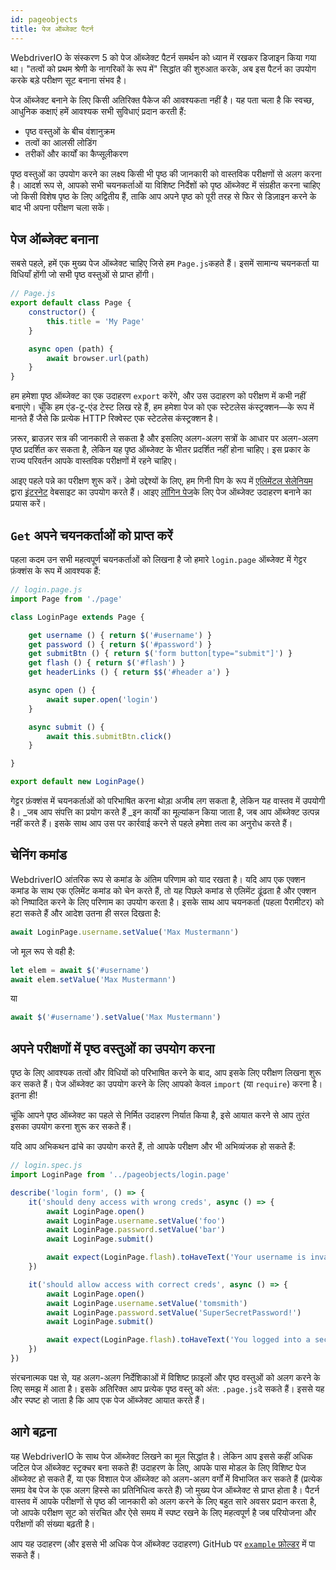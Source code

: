 ```yaml
---
id: pageobjects
title: पेज ऑब्जेक्ट पैटर्न
---
```


WebdriverIO के संस्करण 5 को पेज ऑब्जेक्ट पैटर्न समर्थन को ध्यान में रखकर डिजाइन किया गया था। "तत्वों को प्रथम श्रेणी के नागरिकों के रूप में" सिद्धांत की शुरुआत करके, अब इस पैटर्न का उपयोग करके बड़े परीक्षण सूट बनाना संभव है।

पेज ऑब्जेक्ट बनाने के लिए किसी अतिरिक्त पैकेज की आवश्यकता नहीं है। यह पता चला है कि स्वच्छ, आधुनिक कक्षाएं हमें आवश्यक सभी सुविधाएं प्रदान करती हैं:

- पृष्ठ वस्तुओं के बीच वंशानुक्रम
- तत्वों का आलसी लोडिंग
- तरीकों और कार्यों का कैप्सूलीकरण

पृष्ठ वस्तुओं का उपयोग करने का लक्ष्य किसी भी पृष्ठ की जानकारी को वास्तविक परीक्षणों से अलग करना है। आदर्श रूप से, आपको सभी चयनकर्ताओं या विशिष्ट निर्देशों को पृष्ठ ऑब्जेक्ट में संग्रहीत करना चाहिए जो किसी विशेष पृष्ठ के लिए अद्वितीय हैं, ताकि आप अपने पृष्ठ को पूरी तरह से फिर से डिज़ाइन करने के बाद भी अपना परीक्षण चला सकें।

## पेज ऑब्जेक्ट बनाना

सबसे पहले, हमें एक मुख्य पेज ऑब्जेक्ट चाहिए जिसे हम `Page.js`कहते हैं। इसमें सामान्य चयनकर्ता या विधियाँ होंगी जो सभी पृष्ठ वस्तुओं से प्राप्त होंगी।

```js
// Page.js
export default class Page {
    constructor() {
        this.title = 'My Page'
    }

    async open (path) {
        await browser.url(path)
    }
}
```

हम हमेशा पृष्ठ ऑब्जेक्ट का एक उदाहरण `export` करेंगे, और उस उदाहरण को परीक्षण में कभी नहीं बनाएंगे। चूँकि हम एंड-टू-एंड टेस्ट लिख रहे हैं, हम हमेशा पेज को एक स्टेटलेस कंस्ट्रक्शन&mdash;के रूप में मानते हैं जैसे कि प्रत्येक HTTP रिक्वेस्ट एक स्टेटलेस कंस्ट्रक्शन है।

ज़रूर, ब्राउज़र सत्र की जानकारी ले सकता है और इसलिए अलग-अलग सत्रों के आधार पर अलग-अलग पृष्ठ प्रदर्शित कर सकता है, लेकिन यह पृष्ठ ऑब्जेक्ट के भीतर प्रदर्शित नहीं होना चाहिए। इस प्रकार के राज्य परिवर्तन आपके वास्तविक परीक्षणों में रहने चाहिए।

आइए पहले पन्ने का परीक्षण शुरू करें। डेमो उद्देश्यों के लिए, हम गिनी पिग के रूप में [एलिमेंटल सेलेनियम](http://elementalselenium.com) द्वारा [इंटरनेट](http://the-internet.herokuapp.com) वेबसाइट का उपयोग करते हैं। आइए [लॉगिन पेज](http://the-internet.herokuapp.com/login)के लिए पेज ऑब्जेक्ट उदाहरण बनाने का प्रयास करें।

## `Get` अपने चयनकर्ताओं को प्राप्त करें

पहला कदम उन सभी महत्वपूर्ण चयनकर्ताओं को लिखना है जो हमारे `login.page` ऑब्जेक्ट में गेट्टर फ़ंक्शंस के रूप में आवश्यक हैं:

```js
// login.page.js
import Page from './page'

class LoginPage extends Page {

    get username () { return $('#username') }
    get password () { return $('#password') }
    get submitBtn () { return $('form button[type="submit"]') }
    get flash () { return $('#flash') }
    get headerLinks () { return $$('#header a') }

    async open () {
        await super.open('login')
    }

    async submit () {
        await this.submitBtn.click()
    }

}

export default new LoginPage()
```

गेट्टर फ़ंक्शंस में चयनकर्ताओं को परिभाषित करना थोड़ा अजीब लग सकता है, लेकिन यह वास्तव में उपयोगी है। _जब आप संपत्ति का प्रयोग करते हैं _इन कार्यों का मूल्यांकन किया जाता है, जब आप ऑब्जेक्ट उत्पन्न नहीं करते हैं। इसके साथ आप उस पर कार्रवाई करने से पहले हमेशा तत्व का अनुरोध करते हैं।

## चेनिंग कमांड

WebdriverIO आंतरिक रूप से कमांड के अंतिम परिणाम को याद रखता है। यदि आप एक एक्शन कमांड के साथ एक एलिमेंट कमांड को चेन करते हैं, तो यह पिछले कमांड से एलिमेंट ढूंढता है और एक्शन को निष्पादित करने के लिए परिणाम का उपयोग करता है। इसके साथ आप चयनकर्ता (पहला पैरामीटर) को हटा सकते हैं और आदेश उतना ही सरल दिखता है:

```js
await LoginPage.username.setValue('Max Mustermann')
```

जो मूल रूप से वही है:

```js
let elem = await $('#username')
await elem.setValue('Max Mustermann')
```

या

```js
await $('#username').setValue('Max Mustermann')
```

## अपने परीक्षणों में पृष्ठ वस्तुओं का उपयोग करना

पृष्ठ के लिए आवश्यक तत्वों और विधियों को परिभाषित करने के बाद, आप इसके लिए परीक्षण लिखना शुरू कर सकते हैं। पेज ऑब्जेक्ट का उपयोग करने के लिए आपको केवल `import` (या `require`) करना है। इतना ही!

चूंकि आपने पृष्ठ ऑब्जेक्ट का पहले से निर्मित उदाहरण निर्यात किया है, इसे आयात करने से आप तुरंत इसका उपयोग करना शुरू कर सकते हैं।

यदि आप अभिकथन ढांचे का उपयोग करते हैं, तो आपके परीक्षण और भी अभिव्यंजक हो सकते हैं:

```js
// login.spec.js
import LoginPage from '../pageobjects/login.page'

describe('login form', () => {
    it('should deny access with wrong creds', async () => {
        await LoginPage.open()
        await LoginPage.username.setValue('foo')
        await LoginPage.password.setValue('bar')
        await LoginPage.submit()

        await expect(LoginPage.flash).toHaveText('Your username is invalid!')
    })

    it('should allow access with correct creds', async () => {
        await LoginPage.open()
        await LoginPage.username.setValue('tomsmith')
        await LoginPage.password.setValue('SuperSecretPassword!')
        await LoginPage.submit()

        await expect(LoginPage.flash).toHaveText('You logged into a secure area!')
    })
})
```

संरचनात्मक पक्ष से, यह अलग-अलग निर्देशिकाओं में विशिष्ट फ़ाइलों और पृष्ठ वस्तुओं को अलग करने के लिए समझ में आता है। इसके अतिरिक्त आप प्रत्येक पृष्ठ वस्तु को अंत: `.page.js`दे सकते हैं। इससे यह और स्पष्ट हो जाता है कि आप एक पेज ऑब्जेक्ट आयात करते हैं।

## आगे बढ़ना

यह WebdriverIO के साथ पेज ऑब्जेक्ट लिखने का मूल सिद्धांत है। लेकिन आप इससे कहीं अधिक जटिल पेज ऑब्जेक्ट स्ट्रक्चर बना सकते हैं! उदाहरण के लिए, आपके पास मोडल के लिए विशिष्ट पेज ऑब्जेक्ट हो सकते हैं, या एक विशाल पेज ऑब्जेक्ट को अलग-अलग वर्गों में विभाजित कर सकते हैं (प्रत्येक समग्र वेब पेज के एक अलग हिस्से का प्रतिनिधित्व करते हैं) जो मुख्य पेज ऑब्जेक्ट से प्राप्त होता है। पैटर्न वास्तव में आपके परीक्षणों से पृष्ठ की जानकारी को अलग करने के लिए बहुत सारे अवसर प्रदान करता है, जो आपके परीक्षण सूट को संरचित और ऐसे समय में स्पष्ट रखने के लिए महत्वपूर्ण है जब परियोजना और परीक्षणों की संख्या बढ़ती है।

आप यह उदाहरण (और इससे भी अधिक पेज ऑब्जेक्ट उदाहरण) GitHub पर [`example` फ़ोल्डर](https://github.com/webdriverio/webdriverio/tree/main/examples/pageobject) में पा सकते हैं।
